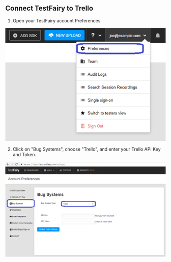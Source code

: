 ## Connect TestFairy to Trello

1. Open your TestFairy account Preferences

![Menu](/img/bug-tracking/jira-cloud-1.png)

2. Click on "Bug Systems", choose "Trello", and enter your Trello API Key and Token.

![JIRA-setup](/img/bug-tracking/trello.png)
